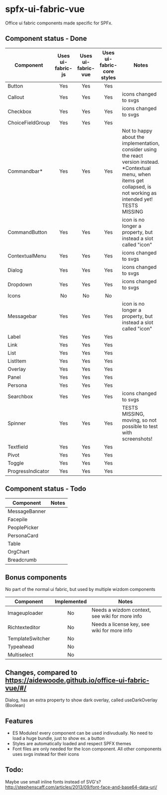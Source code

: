 # spfx-ui-fabric-vue
Office ui fabric components made specific for SPFx.

## Component status - Done
Component         | Uses ui-fabric-js | Uses ui-fabric-vue | Uses ui-fabric-core styles  | Notes
 ---              | :---:             | :---:              | :---:                       | ---
Button            | Yes               | Yes                | Yes                      
Callout           | Yes               | Yes                | Yes                         | icons changed to svgs
Checkbox          | Yes               | Yes                | Yes                         | icons changed to svgs
ChoiceFieldGroup  | Yes               | Yes                | Yes 
Commandbar*       | Yes               | Yes                | Yes                         | Not to happy about the implementation, consider using the react version instead. *Contextual menu, when items get collapsed, is not working as intended yet! TESTS MISSING
CommandButton     | Yes               | Yes                | Yes                         | icon is no longer a property, but instead a slot called "icon"
ContextualMenu    | Yes               | Yes                | Yes                         | icons changed to svgs
Dialog            | Yes               | Yes                | Yes                         | icons changed to svgs
Dropdown          | Yes               | Yes                | Yes                         | icons changed to svgs
Icons             | No                | No                 | No                          |
Messagebar        | Yes               | Yes                | Yes                         | icon is no longer a property, but instead a slot called "icon"
Label             | Yes               | Yes                | Yes                         | 
Link              | Yes               | Yes                | Yes                         | 
List              | Yes               | Yes                | Yes                         |
ListItem          | Yes               | Yes                | Yes                         |
Overlay           | Yes               | Yes                | Yes                         | 
Panel             | Yes               | Yes                | Yes                         | 
Persona           | Yes               | Yes                | Yes                         | 
Searchbox         | Yes               | Yes                | Yes                         | icons changed to svgs
Spinner           | Yes               | Yes                | Yes                         | TESTS MISSING, moving, so not possible to test with screenshots!
Textfield         | Yes               | Yes                | Yes                         | 
Pivot             | Yes               | Yes                | Yes                         | 
Toggle            | Yes               | Yes                | Yes                         |
ProgressIndicator | Yes               | Yes                | Yes                         |

## Component status - Todo
Component         | Notes
 ---              | ---
MessageBanner     | 
Facepile          |
PeoplePicker      |
PersonaCard       |
Table             |
OrgChart          | 
Breadcrumb        | 

## Bonus components
No part of the normal ui fabric, but used by multiple wizdom components

Component        | Implemented | Notes
---              | :---:       | ---
Imageuploader    | No          | Needs a wizdom context, see wiki for more info
Richtexteditor   | No          | Needs a license key, see wiki for more info
TemplateSwitcher | No          |
Typeahead        | No          |
Multiselect      | No          |

## Changes, compared to https://aidewoode.github.io/office-ui-fabric-vue/#/
Dialog, has an extra property to show dark overlay, called useDarkOverlay (Boolean)

## Features
 - ES Modules! every component can be used indivudually. No need to load a huge bundle, just to show ex. a button
 - Styles are automatically loaded and respect SPFX themes
 - Font files are only needed for the Icon component. All other components uses svgs instead for their icons

 ## Todo:
 Maybe use small inline fonts instead of SVG's? http://stephenscaff.com/articles/2013/09/font-face-and-base64-data-uri/